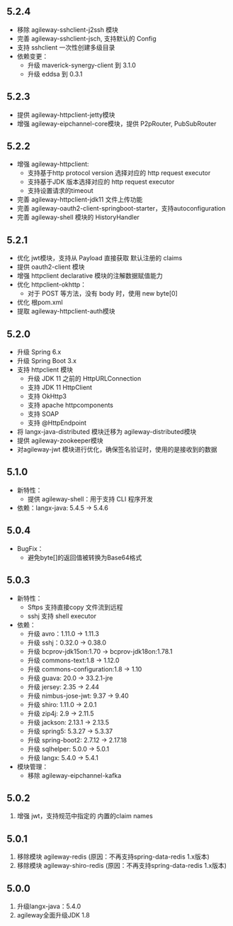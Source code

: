 ## 5.2.4
+ 移除 agileway-sshclient-j2ssh 模块
+ 完善 agileway-sshclient-jsch, 支持默认的 Config
+ 支持 sshclient 一次性创建多级目录
+ 依赖变更：
  + 升级 maverick-synergy-client 到 3.1.0
  + 升级 eddsa 到 0.3.1


## 5.2.3
+ 提供 agileway-httpclient-jetty模块
+ 增强 agileway-eipchannel-core模块，提供 P2pRouter, PubSubRouter

## 5.2.2
+ 增强 agileway-httpclient:
  + 支持基于http protocol version 选择对应的 http request executor
  + 支持基于JDK 版本选择对应的 http request executor
  + 支持设置请求的timeout
+ 完善 agileway-httpclient-jdk11 文件上传功能
+ 完善 agileway-oauth2-client-springboot-starter，支持autoconfiguration
+ 完善 agileway-shell 模块的 HistoryHandler

## 5.2.1
+ 优化 jwt模块，支持从 Payload 直接获取 默认注册的 claims
+ 提供 oauth2-client 模块
+ 增强 httpclient declarative 模块的注解数据赋值能力
+ 优化 httpclient-okhttp：
  + 对于 POST 等方法，没有 body 时，使用 new byte[0]
+ 优化 根pom.xml
+ 提取 agileway-httpclient-auth模块

## 5.2.0
+ 升级 Spring 6.x
+ 升级 Spring Boot 3.x
+ 支持 httpclient 模块
  + 升级 JDK 11 之前的 HttpURLConnection
  + 支持 JDK 11 HttpClient
  + 支持 OkHttp3
  + 支持 apache httpcomponents
  + 支持 SOAP
  + 支持 @HttpEndpoint
+ 将 langx-java-distributed 模块迁移为 agileway-distributed模块
+ 提供 agileway-zookeeper模块 
+ 对agileway-jwt 模块进行优化，确保签名验证时，使用的是接收到的数据

## 5.1.0
+ 新特性：
  + 提供 agileway-shell：用于支持 CLI 程序开发
+ 依赖：langx-java: 5.4.5 -> 5.4.6


## 5.0.4
+ BugFix：
  + 避免byte[]的返回值被转换为Base64格式
  
## 5.0.3
+ 新特性：
   + Sftps 支持直接copy 文件流到远程
   + sshj 支持 shell executor
+ 依赖：
  + 升级 avro：1.11.0 -> 1.11.3
  + 升级 sshj：0.32.0 -> 0.38.0
  + 升级 bcprov-jdk15on:1.70 -> bcprov-jdk18on:1.78.1
  + 升级 commons-text:1.8 -> 1.12.0
  + 升级 commons-configuration:1.8 -> 1.10
  + 升级 guava: 20.0 -> 33.2.1-jre
  + 升级 jersey: 2.35 -> 2.44
  + 升级 nimbus-jose-jwt: 9.37 -> 9.40
  + 升级 shiro: 1.11.0 -> 2.0.1
  + 升级 zip4j: 2.9 -> 2.11.5
  + 升级 jackson: 2.13.1 -> 2.13.5
  + 升级 spring5: 5.3.27 -> 5.3.37
  + 升级 spring-boot2: 2.7.12 -> 2.17.18
  + 升级 sqlhelper: 5.0.0 -> 5.0.1
  + 升级 langx: 5.4.0 -> 5.4.1
+ 模块管理：
  + 移除 agileway-eipchannel-kafka

## 5.0.2
1. 增强 jwt，支持规范中指定的 内置的claim names

## 5.0.1
1. 移除模块 agileway-redis (原因：不再支持spring-data-redis 1.x版本)
2. 移除模块 agileway-shiro-redis (原因：不再支持spring-data-redis 1.x版本)

## 5.0.0
1. 升级langx-java：5.4.0
2. agileway全面升级JDK 1.8
